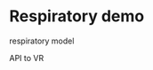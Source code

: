 # Respiratory demo

<div class="w3-row">
<div class="w3-half">

respiratory model

<bdl-range id="idrate" title="Breathing rate (1/min)" min="1" max="120" default="12" step="1"></bdl-range>

<bdl-range id="idmuscle" title="Breathing force (%)" min="10" max="400" default="100" step="1"></bdl-range>

<bdl-fmi id="idfmi" mode="continuous" src="Respiration_Model2.js" fminame="Respiration_Model" tolerance="0.000001" starttime="0" fstepsize="0.1" guid="{2db185c2-0c36-4398-acdf-0b878ec3b51d}" valuereferences="637536156,905972189,905972214" valuelabels="leftAlveoli.volume,pCO2.partialPressure,pO2.partialPressure" inputs="idrate,16777222,1,60,t;idmuscle,16777233,-250,100,t" inputlabels="RespirationRate,Pmin"></bdl-fmi>

<bdl-chartjs-time width="400" height="200" fromid="idfmi" labels="alveolar volume" initialdata="" refindex="0" refvalues="1"></bdl-chartjs-time>
<bdl-chartjs-time width="400" height="200" fromid="idfmi" labels="pCO2,pO2" initialdata="" refindex="1" refvalues="2"></bdl-chartjs-time>




</div>
<div class="w3-half">

API to VR

</div>
</div>
